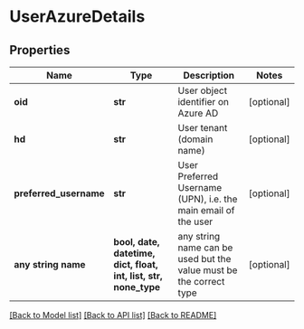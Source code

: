 # UserAzureDetails


## Properties
Name | Type | Description | Notes
------------ | ------------- | ------------- | -------------
**oid** | **str** | User object identifier on Azure AD | [optional] 
**hd** | **str** | User tenant (domain name) | [optional] 
**preferred_username** | **str** | User Preferred Username (UPN), i.e. the main email of the user | [optional] 
**any string name** | **bool, date, datetime, dict, float, int, list, str, none_type** | any string name can be used but the value must be the correct type | [optional]

[[Back to Model list]](../README.md#documentation-for-models) [[Back to API list]](../README.md#documentation-for-api-endpoints) [[Back to README]](../README.md)


